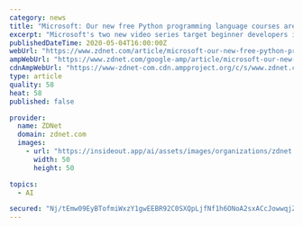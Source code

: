 ```yaml
---
category: news
title: "Microsoft: Our new free Python programming language courses are for novice AI developers"
excerpt: "Microsoft's two new video series target beginner developers interested in using Python for machine-learning programs."
publishedDateTime: 2020-05-04T16:00:00Z
webUrl: "https://www.zdnet.com/article/microsoft-our-new-free-python-programming-language-courses-are-for-novice-ai-developers/"
ampWebUrl: "https://www.zdnet.com/google-amp/article/microsoft-our-new-free-python-programming-language-courses-are-for-novice-ai-developers/"
cdnAmpWebUrl: "https://www-zdnet-com.cdn.ampproject.org/c/s/www.zdnet.com/google-amp/article/microsoft-our-new-free-python-programming-language-courses-are-for-novice-ai-developers/"
type: article
quality: 58
heat: 58
published: false

provider:
  name: ZDNet
  domain: zdnet.com
  images:
    - url: "https://insideout.app/ai/assets/images/organizations/zdnet.com-50x50.jpg"
      width: 50
      height: 50

topics:
  - AI

secured: "Nj/tEmw09EyBTofmiWxzY1gwEEBR92C0SXQpLjfNf1h6ONoA2sxACcJowwqjZn0MLDur6G1RthyAATjet26Rj2wQtCMorh3oATPZS/KnRNM2RDo64rvgd64c+65uJe67mhmlM6BAIgjpsle7Stz4nSuG/8ys4hmy5fjYVvltW9MiUcFhPFl7cg6LC+8H3kaXodfLuXRK2zvTdtRBUx9jPHnwA59XW2e/+4atUx1hn+EsUOzylQfqwi1SO2XWAJPGKhn+DUleQyBvkjqaOVz+ENRIwjibbJMHh6IIsXb5gPV+rypG+WKJ1uczWT0V9oU+bzf8rUXL3zl8we6Jp3C8+3AmA4bhOrh/uCXwT2kKruKep96NdM70AFa4EpxSJh/eYP/1WmKZ0zUvujcvpMdcKe3B+eM6x3f7skV/vS07ghPT8NLAHUfaUmFsd7e0ewAu976tOWPl1hkvgWEjEYQIkoEaKfp2n/r/WHabQSBsAp4=;uBDbkQBhSLrSB6FQ41W/iw=="
---
```


